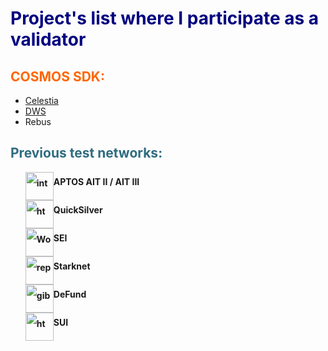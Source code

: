 <h1 style="color: #5e9ca0; text-align: left;"><span style="color: #000080;">Project's list where I participate as a validator</span></h1>
<h2 style="color: #2e6c80;"><span style="color: #ff6600;">COSMOS SDK:</span></h2>
<ul>
<li><a title="Celestia" href="https://celestia.explorers.guru/validator/celestiavaloper1xm6xlh80jxaxsar0ga7r2ep0j4pdy8aumdxtu5" target="_blank">Celestia</a></li>
<li><a title="DWS" href="https://dws.explorers.guru/validator/dewebvaloper10ehfeamddx9atyq9kll83c9szl522ywfg8jf9l" target="_blank">DWS</a></li>
<li>Rebus</li>
</ul>
<h2 style="color: #2e6c80;">Previous test networks:</h2>
<ol style="list-style: none; font-size: 14px; line-height: 32px; font-weight: bold;">
<li style="clear: both;"><img style="float: left;" src="https://html-online.com/img/01-interactive-connection.png" alt="interactive connection" width="45" />APTOS AIT II / AIT III&nbsp;</li>
<li style="clear: both;"><img style="float: left;" src="https://html-online.com/img/02-html-clean.png" alt="html cleaner" width="45" />QuickSilver</li>
<li style="clear: both;"><img style="float: left;" src="https://html-online.com/img/03-docs-to-html.png" alt="Word to html" width="45" /> SEI</li>
<li style="clear: both;"><img style="float: left;" src="https://html-online.com/img/04-replace.png" alt="replace text" width="45" /> Starknet</li>
<li style="clear: both;"><img style="float: left;" src="https://html-online.com/img/05-gibberish.png" alt="gibberish" width="45" /> DeFund</li>
<li style="clear: both;"><img style="float: left;" src="https://html-online.com/img/6-table-div-html.png" alt="html table div" width="45" /> SUI</li>

